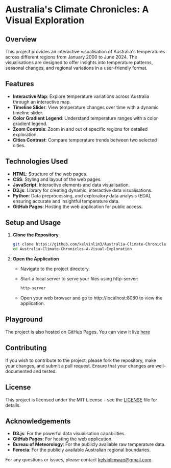 # Australia's Climate Chronicles: A Visual Exploration

## Overview

This project provides an interactive visualisation of Australia's temperatures across different regions from January 2000 to June 2024. The visualisations are designed to offer insights into temperature patterns, seasonal changes, and regional variations in a user-friendly format.

## Features

- **Interactive Map**: Explore temperature variations across Australia through an interactive map.
- **Timeline Slider**: View temperature changes over time with a dynamic timeline slider.
- **Color Gradient Legend**: Understand temperature ranges with a color gradient legend.
- **Zoom Controls**: Zoom in and out of specific regions for detailed exploration.
- **Cities Contrast**: Compare temperature trends between two selected cities.

## Technologies Used

- **HTML**: Structure of the web pages.
- **CSS**: Styling and layout of the web pages.
- **JavaScript**: Interactive elements and data visualisation.
- **D3.js**: Library for creating dynamic, interactive data visualisations.
- **Python**: Data preprocessing, and exploratory data analysis (EDA), ensuring accurate and insightful temperature data.
- **GitHub Pages**: Hosting the web application for public access.

## Setup and Usage

1. **Clone the Repository**

   ```bash
   git clone https://github.com/kelvinlim3/Australia-Climate-Chronicles-A-Visual-Exploration.git
   cd Australia-Climate-Chronicles-A-Visual-Exploration
   ```

2. **Open the Application**

   - Navigate to the project directory.
   - Start a local server to serve your files using http-server:

     ```bash
     http-server
     ```

   - Open your web browser and go to http://localhost:8080 to view the application.

## Playground

The project is also hosted on GitHub Pages. You can view it live [here](https://kelvinlim3.github.io/Australia-Climate-Chronicles-A-Visual-Exploration/)

## Contributing

If you wish to contribute to the project, please fork the repository, make your changes, and submit a pull request. Ensure that your changes are well-documented and tested.

## License

This project is licensed under the MIT License - see the [LICENSE](LICENSE.txt) file for details.

## Acknowledgements

- **D3.js**: For the powerful data visualisation capabilities.
- **GitHub Pages**: For hosting the web application.
- **Bureau of Meteorology**: For the publicly available raw temperature data.
- **Ferocia**: For the publicly available Australian regional boundaries.

For any questions or issues, please contact kelvinlimwan@gmail.com.
